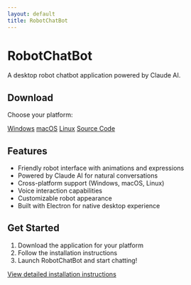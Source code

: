 ```yaml
---
layout: default
title: RobotChatBot
---
```


# RobotChatBot

A desktop robot chatbot application powered by Claude AI.

## Download

Choose your platform:

<div class="download-buttons">
  <a href="download#windows" class="btn">Windows</a>
  <a href="download#macos" class="btn">macOS</a>
  <a href="download#linux" class="btn">Linux</a>
  <a href="https://github.com/Prithy12/RobotChatBot" class="btn">Source Code</a>
</div>

## Features

- Friendly robot interface with animations and expressions
- Powered by Claude AI for natural conversations
- Cross-platform support (Windows, macOS, Linux)
- Voice interaction capabilities
- Customizable robot appearance
- Built with Electron for native desktop experience

## Get Started

1. Download the application for your platform
2. Follow the installation instructions
3. Launch RobotChatBot and start chatting!

[View detailed installation instructions](download)
